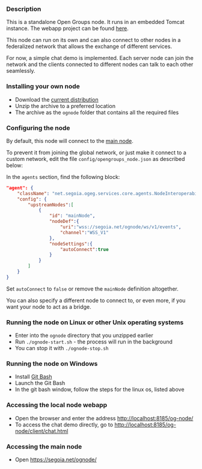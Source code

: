 ### Description

This is a standalone Open Groups node. It runs in an embedded Tomcat instance.
The webapp project can be found [here](https://github.com/acionescu/og-node).

This node can run on its own and can also connect to other nodes in a federalized network that allows the exchange of different services.

For now, a simple chat demo is implemented. Each server node can join the network and the clients connected to different nodes can talk to each other seamlessly.

### Installing your own node

* Download the [current distribution](https://github.com/acionescu/og-node-standalone/raw/main/dist/ognode-dist.zip)
* Unzip the archive to a preferred location
* The archive as the `ognode` folder that contains all the required files

### Configuring the node

By default, this node will connect to the [main node](https://segoia.net/ognode).

To prevent it from joining the global network, or just make it connect to a custom network, edit the file `config/opengroups_node.json` as described below:

In the `agents` section, find the following block:

```json
"agent": {
	"className": "net.segoia.ogeg.services.core.agents.NodeInteroperabilityAgent",
	"config": {
		"upstreamNodes":[
			{
				"id": "mainNode",
				"nodeDef":{
					"uri":"wss://segoia.net/ognode/ws/v1/events",
					"channel":"WSS_V1"
				},
				"nodeSettings":{
					"autoConnect":true
				}
			}
		]
	}
}

```

Set `autoConnect` to `false` or remove the `mainNode` definition altogether.

You can also specify a different node to connect to, or even more, if you want your node to act as a bridge.


### Running the node on Linux or other Unix operating systems

* Enter into the `ognode` directory that you unzipped earlier
* Run `./ognode-start.sh` - the process will run in the background
* You can stop it with `./ognode-stop.sh`

### Running the node on Windows

* Install [Git Bash](https://www.stanleyulili.com/git/how-to-install-git-bash-on-windows/)
* Launch the Git Bash
* In the git bash window, follow the steps for the linux os, listed above


### Accessing the local node webapp

* Open the browser and enter the address <http://localhost:8185/og-node/>
* To access the chat demo directly, go to <http://localhost:8185/og-node/client/chat.html>

### Accessing the main node

* Open <https://segoia.net/ognode/>

